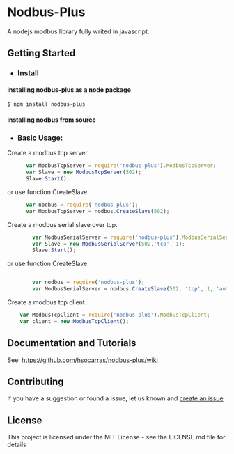 # Nodbus-Plus

A nodejs modbus library fully writed in javascript.

## Getting Started
* ### Install
#### installing nodbus-plus as a node package
    $ npm install nodbus-plus
#### installing nodbus from source

* ### Basic Usage:

Create a modbus tcp server.

```javascript
      var ModbusTcpServer = require('nodbus-plus').ModbusTcpServer;
      var Slave = new ModbusTcpServer(502);
      Slave.Start();
```
or use function CreateSlave:
```javascript
      var nodbus = require('nodbus-plus');
      var ModbusTcpServer = nodbus.CreateSlave(502);
```

Create a modbus serial slave over tcp.

```javascript
        var ModbusSerialServer = require('nodbus-plus').ModbusSerialServer;
        var Slave = new ModbusSerialServer(502,'tcp', 1);
        Slave.Start();
```
or use function CreateSlave:

```javascript

        var nodbus = require('nodbus-plus');
        var ModbusSerialServer = nodbus.CreateSlave(502, 'tcp', 1, 'auto');
```

Create a modbus tcp client.

```javascript
    var ModbusTcpClient = require('nodbus-plus').ModbusTcpClient;
    var client = new ModbusTcpClient();
```

## Documentation and Tutorials
See: https://github.com/hsocarras/nodbus-plus/wiki
## Contributing

If you have a suggestion or found a issue, let us known and [create an issue](https://github.com/hsocarras/nodbus-plus/issues)


## License

This project is licensed under the MIT License - see the LICENSE.md file for details
